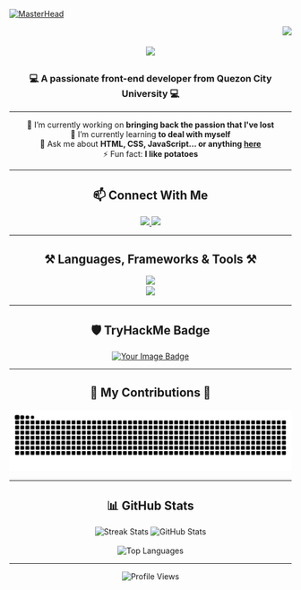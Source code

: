 [![MasterHead](https://user-images.githubusercontent.com/115386517/225841791-e6eb2fcf-6de1-45ec-a5e8-0c321f0af245.gif)](https://github.com/riXoon)

<img align="right" src="https://visitor-badge.laobi.icu/badge?page_id=riXoon.riXoon" />

<h1 align="center">
  <img src="https://readme-typing-svg.herokuapp.com/?font=Righteous&size=35&center=true&vCenter=true&width=500&height=70&duration=4000&lines=Hi+There!+👋;+I'm+Erickson+Guhilde;" />
</h1>

<h3 align="center">💻 A passionate front-end developer from Quezon City University 💻</h3>

---

<div align="center">

🔭 I’m currently working on **bringing back the passion that I've lost**  
🌱 I’m currently learning **to deal with myself**  
💬 Ask me about **HTML, CSS, JavaScript... or anything [here](https://github.com/riXoon/riXoon/issues)**  
⚡ Fun fact: **I like potatoes**

</div>

---

<h2 align="center">📫 Connect With Me</h2>

<p align="center">
  <a href="mailto:rixon.code@gmail.com">
    <img src="https://img.shields.io/badge/Gmail-333333?style=for-the-badge&logo=gmail&logoColor=red" />
  </a>
  <a href="https://rixon.netlify.app" target="_blank">
    <img src="https://img.shields.io/badge/Portfolio-FF5722?style=for-the-badge&logo=todoist&logoColor=white" />
  </a>
</p>

---

<h2 align="center">⚒️ Languages, Frameworks & Tools ⚒️</h2>

<p align="center">
  <img src="https://skillicons.dev/icons?i=html,css,javascript,bootstrap,tailwind,react,git" /><br/>
  <img src="https://skillicons.dev/icons?i=java,mysql" />
</p>

---

<h2 align="center">🛡️ TryHackMe Badge</h2>

<p align="center">
  <a href="https://tryhackme.com/p/riXploit" target="_blank">
    <!-- THM_BADGE_START -->
    <img src="https://tryhackme-badges.s3.amazonaws.com/riXploit.png" alt="Your Image Badge" />
    <!-- THM_BADGE_END -->
  </a>
</p>

---

<h2 align="center">🐍 My Contributions 🐍</h2>

<p align="center">
  <img alt="snake eating my contributions" src="https://raw.githubusercontent.com/riXoon/riXoon/output/github-contribution-grid-snake.svg" />
</p>

---

<h2 align="center">📊 GitHub Stats</h2>

<p align="center">
  <img width="390" src="https://github-readme-streak-stats-salesp07.vercel.app/?user=riXoon&count_private=true&theme=react&border_radius=10" alt="Streak Stats" />
  <img width="390" src="https://github-readme-stats.vercel.app/api?username=riXoon&count_private=true&show_icons=true&theme=react&rank_icon=github&border_radius=10" alt="GitHub Stats" />
  <br/><br/>
  <img width="325" src="https://github-readme-stats.vercel.app/api/top-langs/?username=riXoon&hide=HTML&langs_count=8&layout=compact&theme=react&border_radius=10&size_weight=0.5&count_weight=0.5&exclude_repo=github-readme-stats" alt="Top Languages" />
</p>

---

<p align="center">
  <img src="https://komarev.com/ghpvc/?username=riXoon&label=Profile%20Views&color=0e75b6&style=flat" alt="Profile Views" />
</p>
